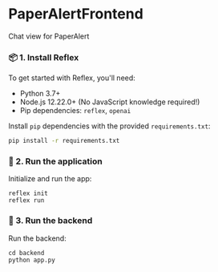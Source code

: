 # PaperAlertFrontend

Chat view for PaperAlert

### 📦 1. Install Reflex

To get started with Reflex, you'll need:

- Python 3.7+
- Node.js 12.22.0+ \(No JavaScript knowledge required!\)
- Pip dependencies: `reflex`, `openai`

Install `pip` dependencies with the provided `requirements.txt`:

```bash
pip install -r requirements.txt
```

### 🚀 2. Run the application

Initialize and run the app:

```
reflex init
reflex run
```

### 🚀 3. Run the backend
Run the backend:

```
cd backend
python app.py
```
